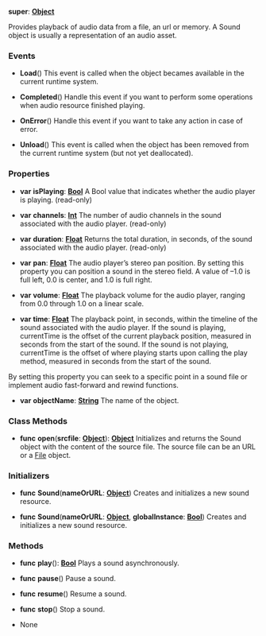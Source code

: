 **super**: **[Object](Object.md)**

Provides playback of audio data from a file, an url or memory. A Sound object is usually a representation of an audio asset.

### Events

* **Load**()
This event is called when the object becames available in the current runtime system.

* **Completed**()
Handle this event if you want to perform some operations when audio resource finished playing.

* **OnError**()
Handle this event if you want to take any action in case of error.

* **Unload**()
This event is called when the object has been removed from the current runtime system (but not yet deallocated).



### Properties

* **var** **isPlaying**: **[Bool](../gravity/bool.md)**
A Bool value that indicates whether the audio player is playing. \(read-only\)

* **var** **channels**: **[Int](../gravity/int.md)**
The number of audio channels in the sound associated with the audio player. \(read-only\)

* **var** **duration**: **[Float](../gravity/float.md)**
Returns the total duration, in seconds, of the sound associated with the audio player. \(read-only\)

* **var** **pan**: **[Float](../gravity/float.md)**
The audio player’s stereo pan position. By setting this property you can position a sound in the stereo field. A value of –1.0 is full left, 0.0 is center, and 1.0 is full right.

* **var** **volume**: **[Float](../gravity/float.md)**
The playback volume for the audio player, ranging from 0.0 through 1.0 on a linear scale.

* **var** **time**: **[Float](../gravity/float.md)**
The playback point, in seconds, within the timeline of the sound associated with the audio player. If the sound is playing, currentTime is the offset of the current playback position, measured in seconds from the start of the sound. If the sound is not playing, currentTime is the offset of where playing starts upon calling the play method, measured in seconds from the start of the sound.

By setting this property you can seek to a specific point in a sound file or implement audio fast-forward and rewind functions.

* **var** **objectName**: **[String](../gravity/string.md)**
The name of the object.



### Class Methods

* **func** **open**(**srcfile**: **[Object](../gravity/object.md)**): <strong>[Object](../gravity/object.md)</strong> 
Initializes and returns the Sound object with the content of the source file. The source file can be an URL or a <a href="File.html">File</a> object.



### Initializers

* **func** **Sound**(**nameOrURL**: **[Object](../gravity/object.md)**)
Creates and initializes a new sound resource.

* **func** **Sound**(**nameOrURL**: **[Object](../gravity/object.md)**, **globalInstance**: **[Bool](../gravity/bool.md)**)
Creates and initializes a new sound resource.



### Methods

* **func** **play**(): <strong>[Bool](../gravity/bool.md)</strong> 
Plays a sound asynchronously.

* **func** **pause**()
Pause a sound.

* **func** **resume**()
Resume a sound.

* **func** **stop**()
Stop a sound.



* None

